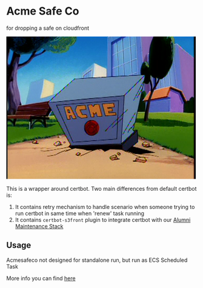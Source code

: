 # Acme Safe Co
for dropping a safe on cloudfront

![Picture of cartoon safe](/safe.png?raw=true)

This is a wrapper around certbot. Two main differences from default certbot is:
1. It contains retry mechanism to handle scenario when someone trying to run certbot in same time when 'renew' task running
2. It contains `certbot-s3front` plugin to integrate certbot with our [Alumni Maintenance Stack](https://github.com/EnterpriseJungle/alumni-maintenance)

## Usage
Acmesafeco not designed for standalone run, but run as ECS Scheduled Task

More info you can find [here](https://entjungle.atlassian.net/wiki/spaces/AL/pages/854196708/Alumni+Letsencrypt+Certificates+Management)
